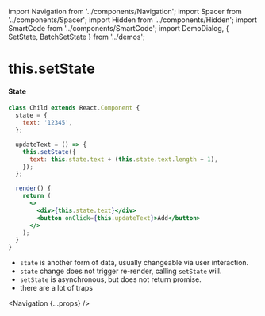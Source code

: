 import Navigation from '../components/Navigation';
import Spacer from '../components/Spacer';
import Hidden from '../components/Hidden';
import SmartCode from '../components/SmartCode';
import DemoDialog, { SetState, BatchSetState } from '../demos';

# this.setState

#### State

```jsx
class Child extends React.Component {
  state = {
    text: '12345',
  };

  updateText = () => {
    this.setState({
      text: this.state.text + (this.state.text.length + 1),
    });
  };

  render() {
    return (
      <>
        <div>{this.state.text}</div>
        <button onClick={this.updateText}>Add</button>
      </>
    );
  }
}
```

<Spacer />

<DemoDialog title="Batch setState">
  <BatchSetState />
</DemoDialog>

<DemoDialog title="Set State">
  <SetState />
</DemoDialog>

<Hidden>

- `state` is another form of data, usually changeable via user interaction.
- `state` change does not trigger re-render, calling `setState` will.
- `setState` is asynchronous, but does not return promise.
- there are a lot of traps

</Hidden>

<Navigation {...props} />
